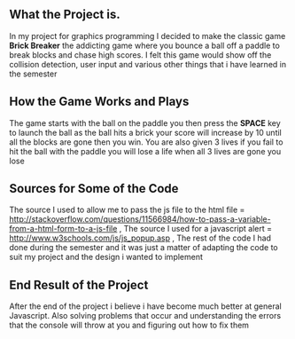 ## What the Project is.

In my project for graphics programming I decided to make the classic game **Brick Breaker** the addicting game where you bounce a ball off a paddle to break blocks and chase high scores. I felt this game would show off the collision detection, user input and various other things that i have learned in the semester

## How the Game Works and Plays

The game starts with the ball on the paddle you then press the **SPACE** key to launch the ball as the ball hits a brick your score will increase by 10 until all the blocks are gone then you win. You are also given 3 lives if you fail to hit the ball with the paddle you will lose a life when all 3 lives are gone you lose

## Sources for Some of the Code

The source I used to allow me to pass the js file to the html file = http://stackoverflow.com/questions/11566984/how-to-pass-a-variable-from-a-html-form-to-a-js-file ,
The source I used for a javascript alert = http://www.w3schools.com/js/js_popup.asp ,
The rest of the code I had done during the semester and it was just a matter of adapting the code to suit my project and the design i wanted to implement

## End Result of the Project

After the end of the project i believe i have become much better at general Javascript. Also solving problems that occur and understanding the errors that the console will throw at you and figuring out how to fix them
